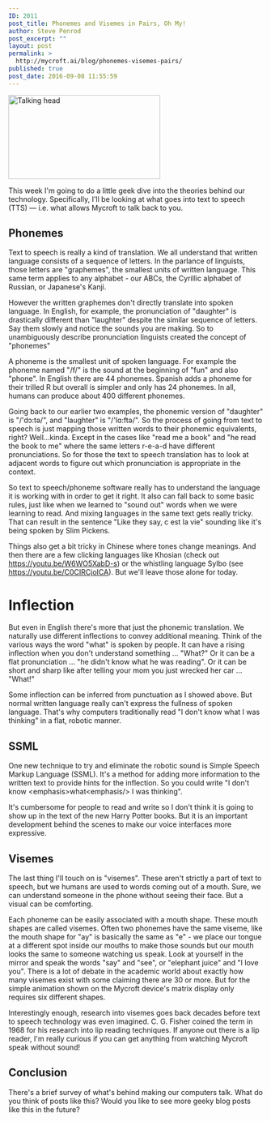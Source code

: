 ```yaml
---
ID: 2011
post_title: Phonemes and Visemes in Pairs, Oh My!
author: Steve Penrod
post_excerpt: ""
layout: post
permalink: >
  http://mycroft.ai/blog/phonemes-visemes-pairs/
published: true
post_date: 2016-09-08 11:55:59
---
```

<a href="https://mycroft.ai/wp-content/uploads/2016/09/Speaking.gif"><img class="aligncenter size-medium wp-image-2016" src="https://mycroft.ai/wp-content/uploads/2016/09/Speaking-300x166.gif" alt="Talking head" width="300" height="166" /></a>

This week I'm going to do a little geek dive into the theories behind our technology. Specifically, I'll be looking at what goes into text to speech (TTS) — i.e. what allows Mycroft to talk back to you.
<h2>Phonemes</h2>
Text to speech is really a kind of translation. We all understand that written language consists of a sequence of letters. In the parlance of linguists, those letters are "graphemes", the smallest units of written language. This same term applies to any alphabet - our ABCs, the Cyrillic alphabet of Russian, or Japanese's Kanji.

However the written graphemes don't directly translate into spoken language. In English, for example, the pronunciation of "daughter" is drastically different than "laughter" despite the similar sequence of letters. Say them slowly and notice the sounds you are making. So to unambiguously describe pronunciation linguists created the concept of "phonemes"

A phoneme is the smallest unit of spoken language. For example the phoneme named "/f/" is the sound at the beginning of "fun" and also "phone". In English there are 44 phonemes. Spanish adds a phoneme for their trilled R but overall is simpler and only has 24 phonemes. In all, humans can produce about 400 different phonemes.

Going back to our earlier two examples, the phonemic version of "daughter" is "/'dɔ:tə/", and "laughter" is "/'lɑ:ftə/". So the process of going from text to speech is just mapping those written words to their phonemic equivalents, right? Well...kinda. Except in the cases like "read me a book" and "he read the book to me" where the same letters r-e-a-d have different pronunciations. So for those the text to speech translation has to look at adjacent words to figure out which pronunciation is appropriate in the context.

So text to speech/phoneme software really has to understand the language it is working with in order to get it right. It also can fall back to some basic rules, just like when we learned to "sound out" words when we were learning to read. And mixing languages in the same text gets really tricky. That can result in the sentence "Like they say, c est la vie" sounding like it's being spoken by Slim Pickens.

Things also get a bit tricky in Chinese where tones change meanings. And then there are a few clicking languages like Khosian (check out <a href="https://youtu.be/W6WO5XabD-s">https://youtu.be/W6WO5XabD-s</a>) or the whistling language Sylbo (see <a href="https://youtu.be/C0CIRCjoICA">https://youtu.be/C0CIRCjoICA</a>). But we'll leave those alone for today.
<h1>Inflection</h1>
But even in English there's more that just the phonemic translation. We naturally use different inflections to convey additional meaning. Think of the various ways the word "what" is spoken by people. It can have a rising inflection when you don't understand something ... "What?" Or it can be a flat pronunciation ... "he didn't know what he was reading". Or it can be short and sharp like after telling your mom you just wrecked her car ... "What!"

Some inflection can be inferred from punctuation as I showed above. But normal written language really can't express the fullness of spoken language. That's why computers traditionally read "I don't know what I was thinking" in a flat, robotic manner.
<h2>SSML</h2>
One new technique to try and eliminate the robotic sound is Simple Speech Markup Language (SSML). It's a method for adding more information to the written text to provide hints for the inflection. So you could write "I don't know &lt;emphasis&gt;what&lt;emphasis/&gt; I was thinking".

It's cumbersome for people to read and write so I don't think it is going to show up in the text of the new Harry Potter books. But it is an important development behind the scenes to make our voice interfaces more expressive.
<h2>Visemes</h2>
The last thing I'll touch on is "visemes". These aren't strictly a part of text to speech, but we humans are used to words coming out of a mouth. Sure, we can understand someone in the phone without seeing their face. But a visual can be comforting.

Each phoneme can be easily associated with a mouth shape. These mouth shapes are called visemes. Often two phonemes have the same viseme, like the mouth shape for "ay" is basically the same as "e" - we place our tongue at a different spot inside our mouths to make those sounds but our mouth looks the same to someone watching us speak. Look at yourself in the mirror and speak the words "say" and "see", or "elephant juice" and "I love you". There is a lot of debate in the academic world about exactly how many visemes exist with some claiming there are 30 or more. But for the simple animation shown on the Mycroft device's matrix display only requires six different shapes.

Interestingly enough, research into visemes goes back decades before text to speech technology was even imagined. C. G. Fisher coined the term in 1968 for his research into lip reading techniques. If anyone out there is a lip reader, I'm really curious if you can get anything from watching Mycroft speak without sound!
<h2>Conclusion</h2>
There's a brief survey of what's behind making our computers talk. What do you think of posts like this? Would you like to see more geeky blog posts like this in the future?